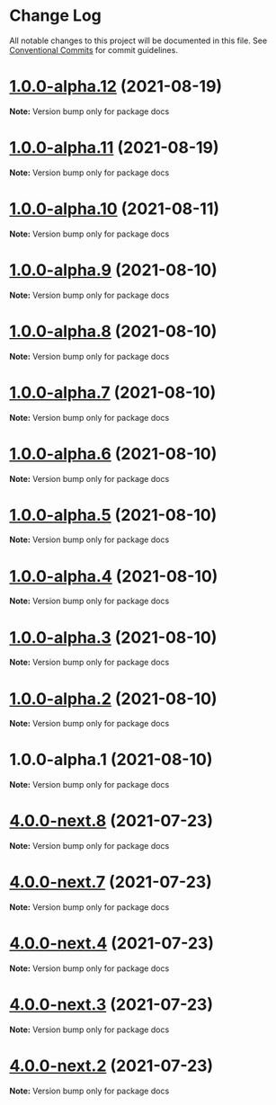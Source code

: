 # Change Log

All notable changes to this project will be documented in this file.
See [Conventional Commits](https://conventionalcommits.org) for commit guidelines.

# [1.0.0-alpha.12](https://github.com/capacitor-community/tauri/compare/v1.0.0-alpha.11...v1.0.0-alpha.12) (2021-08-19)

**Note:** Version bump only for package docs





# [1.0.0-alpha.11](https://github.com/capacitor-community/tauri/compare/v1.0.0-alpha.10...v1.0.0-alpha.11) (2021-08-19)

**Note:** Version bump only for package docs






# [1.0.0-alpha.10](https://github.com/capacitor-community/tauri/compare/v1.0.0-alpha.9...v1.0.0-alpha.10) (2021-08-11)

**Note:** Version bump only for package docs





# [1.0.0-alpha.9](https://github.com/capacitor-community/tauri/compare/v1.0.0-alpha.8...v1.0.0-alpha.9) (2021-08-10)

**Note:** Version bump only for package docs





# [1.0.0-alpha.8](https://github.com/capacitor-community/tauri/compare/v1.0.0-alpha.7...v1.0.0-alpha.8) (2021-08-10)

**Note:** Version bump only for package docs





# [1.0.0-alpha.7](https://github.com/capacitor-community/tauri/compare/v1.0.0-alpha.6...v1.0.0-alpha.7) (2021-08-10)

**Note:** Version bump only for package docs





# [1.0.0-alpha.6](https://github.com/capacitor-community/tauri/compare/v1.0.0-alpha.5...v1.0.0-alpha.6) (2021-08-10)

**Note:** Version bump only for package docs






# [1.0.0-alpha.5](https://github.com/capacitor-community/tauri/compare/v1.0.0-alpha.4...v1.0.0-alpha.5) (2021-08-10)

**Note:** Version bump only for package docs





# [1.0.0-alpha.4](https://github.com/capacitor-community/tauri/compare/v1.0.0-alpha.3...v1.0.0-alpha.4) (2021-08-10)

**Note:** Version bump only for package docs





# [1.0.0-alpha.3](https://github.com/capacitor-community/tauri/compare/v1.0.0-alpha.2...v1.0.0-alpha.3) (2021-08-10)

**Note:** Version bump only for package docs





# [1.0.0-alpha.2](https://github.com/capacitor-community/tauri/compare/v1.0.0-alpha.1...v1.0.0-alpha.2) (2021-08-10)

**Note:** Version bump only for package docs





# 1.0.0-alpha.1 (2021-08-10)

**Note:** Version bump only for package docs






# [4.0.0-next.8](https://github.com/capacitor-community/electron/compare/v4.0.0-next.7...v4.0.0-next.8) (2021-07-23)

**Note:** Version bump only for package docs





# [4.0.0-next.7](https://github.com/capacitor-community/electron/compare/v4.0.0-next.6...v4.0.0-next.7) (2021-07-23)

**Note:** Version bump only for package docs





# [4.0.0-next.4](https://github.com/capacitor-community/electron/compare/v4.0.0-next.3...v4.0.0-next.4) (2021-07-23)

**Note:** Version bump only for package docs





# [4.0.0-next.3](https://github.com/capacitor-community/electron/compare/v4.0.0-next.2...v4.0.0-next.3) (2021-07-23)

**Note:** Version bump only for package docs





# [4.0.0-next.2](https://github.com/capacitor-community/electron/compare/v4.0.0-next.1...v4.0.0-next.2) (2021-07-23)

**Note:** Version bump only for package docs
